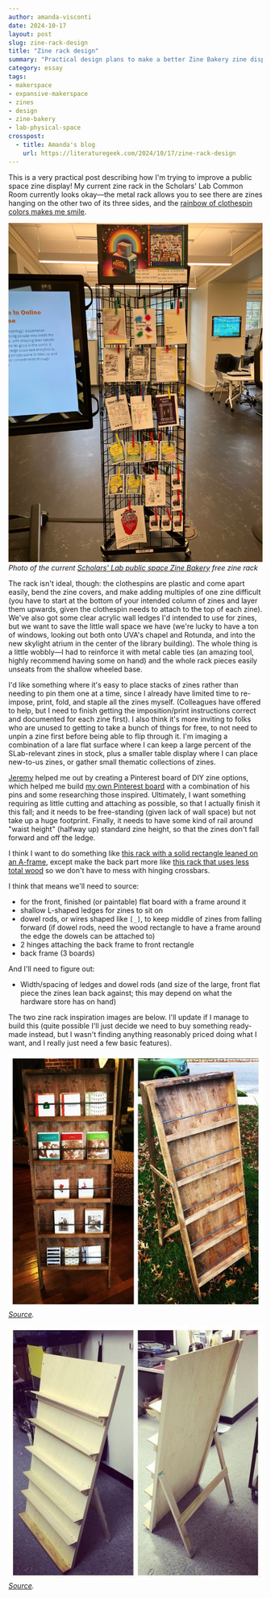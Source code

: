 ```yaml
---
author: amanda-visconti
date: 2024-10-17
layout: post
slug: zine-rack-design
title: "Zine rack design"
summary: "Practical design plans to make a better Zine Bakery zine display for Scholars/' Lab/'s public space."
category: essay
tags:
- makerspace
- expansive-makerspace
- zines
- design
- zine-bakery
- lab-physical-space
crosspost:
  - title: Amanda's blog
    url: https://literaturegeek.com/2024/10/17/zine-rack-design
---
```


This is a very practical post describing how I'm trying to improve a public space zine display! My current zine rack in the Scholars' Lab Common Room currently looks okay—the metal rack allows you to see there are zines hanging on the other two of its three sides, and the [rainbow of clothespin colors makes me smile](https://bsky.app/profile/literaturegeek.bsky.social/post/3l6pllwhunt2x).

![Photo of the Scholars' Lab public space Zine Bakery free zine rack, a tall black metal grid with three sides, with various paper zines held over its surface using variously colored clothespins](/assets/post-media/2024-10-17-zine-rack-design/slab-zine-rack.jpg)
*Photo of the current [Scholars' Lab public space Zine Bakery](https://scholarslab.lib.virginia.edu/work/zine-bakery/) free zine rack*

The rack isn't ideal, though: the clothespins are plastic and come apart easily, bend the zine covers, and make adding multiples of one zine difficult (you have to start at the bottom of your intended column of zines and layer them upwards, given the clothespin needs to attach to the top of each zine). We've also got some clear acrylic wall ledges I'd intended to use for zines, but we want to save the little wall space we have (we're lucky to have a ton of windows, looking out both onto UVA's chapel and Rotunda, and into the new skylight atrium in the center of the library building). The whole thing is a little wobbly—I had to reinforce it with metal cable ties (an amazing tool, highly recommend having some on hand) and the whole rack pieces easily unseats from the shallow wheeled base.

I'd like something where it's easy to place stacks of zines rather than needing to pin them one at a time, since I already have limited time to re-impose, print, fold, and staple all the zines myself. (Colleagues have offered to help, but I need to finish getting the imposition/print instructions correct and documented for each zine first). I also think it's more inviting to folks who are unused to getting to take a bunch of things for free, to not need to unpin a zine first before being able to flip through it. I'm imaging a combination of a lare flat surface where I can keep a large percent of the SLab-relevant zines in stock, plus a smaller table display where I can place new-to-us zines, or gather small thematic collections of zines.

[Jeremy](/people/jeremy-boggs) helped me out by creating a Pinterest board of DIY zine options, which helped me build [my own Pinterest board](https://www.pinterest.com/amandav2513/zine-display/) with a combination of his pins and some researching those inspired. Ultimately, I want something requiring as little cutting and attaching as possible, so that I actually finish it this fall; and it needs to be free-standing (given lack of wall space) but not take up a huge footprint. Finally, it needs to have some kind of rail around "waist height" (halfway up) standard zine height, so that the zines don't fall forward and off the ledge.

I think I want to do something like [this rack with a solid rectangle leaned on an A-frame](https://www.pinterest.com/pin/801781539943977380/), except make the back part more like [this rack that uses less total wood](https://www.pinterest.com/pin/36802921955499246/) so we don't have to mess with hinging crossbars.

I think that means we'll need to source:
* for the front, finished (or paintable) flat board with a frame around it
* shallow L-shaped ledges for zines to sit on
* dowel rods, or wires shaped like `[_]`, to keep middle of zines from falling forward (if dowel rods, need the wood rectangle to have a frame around the edge the dowels can be attached to)
* 2 hinges attaching the back frame to front rectangle
* back frame (3 boards)

And I'll need to figure out:
* Width/spacing of ledges and dowel rods (and size of the large, front flat piece the zines lean back against; this may depend on what the hardware store has on hand)

The two zine rack inspiration images are below. I'll update if I manage to build this (quite possible I'll just decide we need to buy something ready-made instead, but I wasn't finding anything reasonably priced doing what I want, and I really just need a few basic features).

![Photo of standing zine rack](/assets/post-media/2024-10-17-zine-rack-design/zine-inspo-1.jpg)
*[Source](https://www.pinterest.com/pin/801781539943977380/).*

![Photo of standing zine rack](/assets/post-media/2024-10-17-zine-rack-design/zine-inspo-2.jpg)
*[Source](https://www.pinterest.com/pin/36802921955499246/).*
